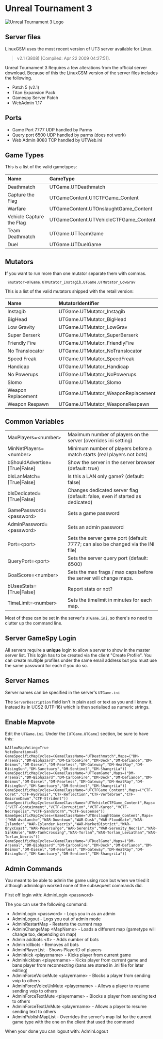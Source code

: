 # Unreal Tournament 3

![Unreal Tournament 3 Logo](../.gitbook/assets/unreal-tournament-3.jpg)

## Server files

LinuxGSM uses the most recent version of UT3 server available for Linux.

> v2.1 \(3808\) \[Compiled: Apr 22 2009 04:27:51\].

Unreal Tournament 3 Requires a few alterations from the official server download. Because of this the LinuxGSM version of the server files includes the following.

-   Patch 5 \(v2.1\)
-   Titan Expansion Pack
-   Gamespy Server Patch
-   WebAdmin 1.17

## Ports

-   Game Port 7777 UDP handled by Parms
-   Query port 6500 UDP handled by parms \(does not work\)
-   Web Admin 8080 TCP handled by UTWeb.ini

## **Game Types**

This is a list of the valid gametypes:

| Name                     | GameType                               |
| :----------------------- | :------------------------------------- |
| Deathmatch               | UTGame.UTDeathmatch                    |
| Capture the Flag         | UTGameContent.UTCTFGame_Content        |
| Warfare                  | UTGameContent.UTOnslaughtGame_Content  |
| Vehicle Capture the Flag | UTGameContent.UTVehicleCTFGame_Content |
| Team Deathmatch          | UTGame.UTTeamGame                      |
| Duel                     | UTGame.UTDuelGame                      |

## **Mutators**

**I**f you want to run more than one mutator separate them with commas.

```text
 ?mutator=UTGame.UTMutator_Instagib,UTGame.UTMutator_LowGrav
```

This is a list of the valid mutators shipped with the retail version:

| Name               | MutatorIdentifier                  |
| :----------------- | :--------------------------------- |
| Instagib           | UTGame.UTMutator_Instagib          |
| BigHead            | UTGame.UTMutator_BigHead           |
| Low Gravity        | UTGame.UTMutator_LowGrav           |
| Super Berserk      | UTGame.UTMutator_SuperBerserk      |
| Friendly Fire      | UTGame.UTMutator_FriendlyFire      |
| No Translocator    | UTGame.UTMutator_NoTranslocator    |
| Speed Freak        | UTGame.UTMutator_SpeedFreak        |
| Handicap           | UTGame.UTMutator_Handicap          |
| No Powerups        | UTGame.UTMutator_NoPowerups        |
| Slomo              | UTGame.UTMutator_Slomo             |
| Weapon Replacement | UTGame.UTMutator_WeaponReplacement |
| Weapon Respawn     | UTGame.UTMutator_WeaponsRespawn    |

## **Common Variables**

|                                  |                                                                                   |
| :------------------------------- | :-------------------------------------------------------------------------------- |
| MaxPlayers=&lt;number&gt;        | Maximum number of players on the server \(overrides ini setting\)                 |
| MinNetPlayers=&lt;number&gt;     | Minimum number of players before a match starts \(real players not bots\)         |
| bShouldAdvertise=\[True\|False\] | Show the server in the server browser \(default: true\)                           |
| bIsLanMatch=\[True\|False\]      | Is this a LAN only game? \(default: false\)                                       |
| bIsDedicated=\[True\|False\]     | Changes dedicated server flag \(default: false, even if started as dedicated\)    |
| GamePassword=&lt;password&gt;    | Sets a game password                                                              |
| AdminPassword=&lt;password&gt;   | Sets an admin password                                                            |
| Port=&lt;port&gt;                | Sets the server game port \(default: 7777; can also be changed via the INI file\) |
| QueryPort=&lt;port&gt;           | Sets the server query port \(default: 6500\)                                      |
| GoalScore=&lt;number&gt;         | Sets the max frags / max caps before the server will change maps.                 |
| bUsesStats=\[True\|False\]       | Report stats or not?                                                              |
| TimeLimit=&lt;number&gt;         | Sets the timelimit in minutes for each map.                                       |

Most of these can be set in the server's `UTGame.ini`, so there's no need to clutter up the command line.

## **Server GameSpy Login**

All servers require a **unique** login to allow a server to show in the master server list. This login has to be created via the client "Create Profile". You can create multiple profiles under the same email address but you must use the same password for each if you do so.

## **Server Names**

Server names can be specified in the server's `UTGame.ini`

The `ServerDescription` field isn't in plain ascii or text as you and I know it. Instead its in UCS2 \(UTF-16\) which is then serialised as numeric strings.

## **Enable Mapvote**

Edit the `UTGame.ini`. Under the `[UTGame.UTGame]` section, be sure to have this:

```text
bAllowMapVoting=True
VoteDuration=45
GameSpecificMapCycles=(GameClassName="UTDeathmatch",Maps=("DM-Arsenal","DM-Biohazard","DM-CarbonFire","DM-Deck","DM-Defiance","DM-Deimos","DM-Diesel","DM-Fearless","DM-Gateway","DM-HeatRay","DM-RisingSun","DM-Sanctuary","DM-Sentinel","DM-ShangriLa"))
GameSpecificMapCycles=(GameClassName="UTTeamGame",Maps=("DM-Arsenal","DM-Biohazard","DM-CarbonFire","DM-Deck","DM-Defiance","DM-Deimos","DM-Diesel","DM-Fearless","DM-Gateway","DM-HeatRay","DM-RisingSun","DM-Sanctuary","DM-Sentinel","DM-ShangriLa"))
GameSpecificMapCycles=(GameClassName="UTCTFGame_Content",Maps=("CTF-Coret","CTF-Hydrosis","CTF-Reflection","CTF-Vertebrae","CTF-OmicronDawn","CTF-Strident"))
GameSpecificMapCycles=(GameClassName="UTVehicleCTFGame_Content",Maps=("VCTF-Containment","VCTF-Corruption","VCTF-Kargo","VCTF-Necropolis","VCTF-Sandstorm","VCTF-Suspense"))
GameSpecificMapCycles=(GameClassName="UTOnslaughtGame_Content",Maps=("WAR-Avalanche","WAR-Downtown","WAR-Dusk","WAR-FloodGate","WAR-Islander","WAR-Islander_Necris","WAR-MarketDistrict","WAR-OnyxCoast","WAR-Powersurge","WAR-Serenity","WAR-Serenity_Necris","WAR-SinkHole","WAR-TankCrossing","WAR-Torlan","WAR-Torlan_Leviathan","WAR-Torlan_Necris"))
GameSpecificMapCycles=(GameClassName="UTDuelGame",Maps=("DM-Arsenal","DM-Biohazard","DM-CarbonFire","DM-Deck","DM-Defiance","DM-Deimos","DM-Diesel","DM-Fearless","DM-Gateway","DM-HeatRay","DM-RisingSun","DM-Sanctuary","DM-Sentinel","DM-ShangriLa"))
```

## **Admin Commands**

You meant to be able to admin the game using rcon but when we tried it although adminlogin worked none of the subsequent commands did.

First off login with: AdminLogin &lt;password&gt;

The you can use the following command:

-   AdminLogin &lt;password&gt; - Logs you in as an admin
-   AdminLogout - Logs you out of admin mode
-   AdminRestartMap - Restarts the current map
-   AdminChangeMap &lt;MapName&gt; - Loads a different map \(gametype will change too, depending on map\)
-   Admin addbots &lt;\#&gt; - Adds number of bots
-   Admin killbots - Removes all bots
-   AdminPlayerList - Shows PlayerID of players
-   Adminkick &lt;playername&gt; - Kicks player from current game
-   Adminkickban &lt;playername&gt; - Kicks player from current game and bans player from reconnecting \(bans are stored in .ini file for later editing\)
-   AdminForceVoiceMute &lt;playername&gt; - Blocks a player from sending voip to others
-   AdminForceVoiceUnMute &lt;playername&gt; - Allows a player to resume sending voip to others
-   AdminForceTextMute &lt;playername&gt; - Blocks a player from sending text to others
-   AdminForceTextUnMute &lt;playername&gt; - Allows a player to resume sending text to others
-   AdminPublishMapList - Overrides the server's map list for the current game type with the one on the client that used the command

When your done you can logout with: AdminLogout
